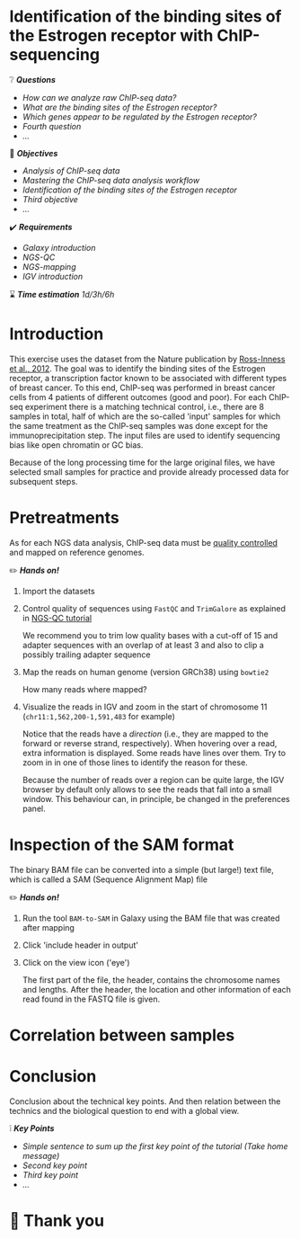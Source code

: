 Identification of the binding sites of the Estrogen receptor with ChIP-sequencing
=============

:grey_question: ***Questions***

- *How can we analyze raw ChIP-seq data?*
- *What are the binding sites of the Estrogen receptor?*
- *Which genes appear to be regulated by the Estrogen receptor?*
- *Fourth question*
- *...*

:dart: ***Objectives***

- *Analysis of ChIP-seq data*
- *Mastering the ChIP-seq data analysis workflow*
- *Identification of the binding sites of the Estrogen receptor*
- *Third objective*
- *...*

:heavy_check_mark: ***Requirements***

- *Galaxy introduction*
- *NGS-QC*
- *NGS-mapping*
- *IGV introduction*

:hourglass: ***Time estimation*** *1d/3h/6h*

# Introduction

This exercise uses the dataset from the Nature publication by [Ross-Inness et al., 2012](http://www.ncbi.nlm.nih.gov/pubmed/22217937).
The goal was to identify the binding sites of the Estrogen receptor, a transcription factor known to be associated with different types of breast cancer.
To this end, ChIP-seq was performed in breast cancer cells from 4 patients of different outcomes (good and poor).
For each ChIP-seq experiment there is a matching technical control, i.e., there are 8 samples in total, half of which are the so-called 'input' samples for which the same treatment as the ChIP-seq samples was done except for the immunoprecipitation step.
The input files are used to identify sequencing bias like open chromatin or GC bias.

Because of the long processing time for the large original files, we have selected small samples for practice and provide already processed data for subsequent steps.

# Pretreatments

As for each NGS data analysis, ChIP-seq data must be [quality controlled](../../NGS-QC/slides/dive_into_qc.html) and mapped on reference genomes.

:pencil2: ***Hands on!***

1. Import the datasets
2. Control quality of sequences using `FastQC` and `TrimGalore` as explained in [NGS-QC tutorial](./../NGS-QC/tutorials/dive_into_qc.md)

    We recommend you to trim low quality bases with a cut-off of 15 and adapter sequences with an overlap of at least 3 and also to clip a possibly trailing adapter sequence

3. Map the reads on human genome (version GRCh38) using `bowtie2`

    How many reads where mapped?

4. Visualize the reads in IGV and zoom in the start of chromosome 11 (`chr11:1,562,200-1,591,483` for example)

    Notice that the reads have a _direction_ (i.e., they are mapped to the forward or reverse strand, respectively). When hovering over a read, extra information is displayed. Some reads have lines over them. Try to zoom in in one of those lines to identify the reason for these.

    Because the number of reads over a region can be quite large, the IGV browser by default only allows to see the reads that fall into a small window. This behaviour can, in principle, be changed in the preferences panel.

# Inspection of the SAM format

The binary BAM file can be converted into a simple (but large!) text file, which is called a SAM (Sequence Alignment Map) file

:pencil2: ***Hands on!***

1. Run the tool `BAM-to-SAM` in Galaxy using the BAM file that was created  after mapping
2. Click 'include header in output'
3. Click on the view icon ('eye')

    The first part of the file, the header, contains the chromosome names and lengths. After the header, the location and other information of each read found in the FASTQ file is given.

# Correlation between samples

# Conclusion

Conclusion about the technical key points. And then relation between the technics and the biological question to end with a global view.

:grey_exclamation: ***Key Points***

- *Simple sentence to sum up the first key point of the tutorial (Take home message)*
- *Second key point*
- *Third key point*
- *...*

# :clap: Thank you
